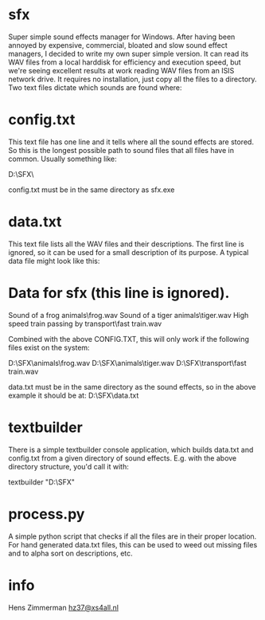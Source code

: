 sfx
=== 

Super simple sound effects manager for Windows. After having been annoyed by expensive, commercial, bloated and slow sound effect managers, I decided to write my own super simple version. It can read its WAV files from a local harddisk for efficiency and execution speed, but we're seeing excellent results at work reading WAV files from an ISIS network drive. It requires no installation, just copy all the files to a directory. Two text files dictate which sounds are found where:

config.txt
==========

This text file has one line and it tells where all the sound effects are stored. So this is the longest possible path to sound files that all files have in common. Usually something like:

D:\SFX\

config.txt must be in the same directory as sfx.exe

data.txt
========

This text file lists all the WAV files and their descriptions. The first line is ignored, so it can be used for a small description of its purpose. A typical data file might look like this:

# Data for sfx (this line is ignored).
Sound of a frog
animals\frog.wav
Sound of a tiger
animals\tiger.wav
High speed train passing by
transport\fast train.wav

Combined with the above CONFIG.TXT, this will only work if the following files exist on the system:

D:\SFX\animals\frog.wav
D:\SFX\animals\tiger.wav
D:\SFX\transport\fast train.wav

data.txt must be in the same directory as the sound effects, so in the above example it should be at:
D:\SFX\data.txt

textbuilder
===========

There is a simple textbuilder console application, which builds data.txt and config.txt from a given directory of sound effects. E.g. with the above directory structure, you'd call it with:

textbuilder "D:\SFX"

process.py
==========

A simple python script that checks if all the files are in their proper location. For hand generated data.txt files, this can be used to weed out missing files and to alpha sort on descriptions, etc.

info
====

Hens Zimmerman
hz37@xs4all.nl

